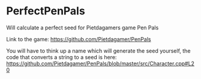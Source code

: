 # PerfectPenPals
Will calculate a perfect seed for Pietdagamers game Pen Pals

Link to the game: https://github.com/Pietdagamer/PenPals

You will have to think up a name which will generate the seed yourself, the code that converts a string to a seed is here: https://github.com/Pietdagamer/PenPals/blob/master/src/Character.cpp#L20
